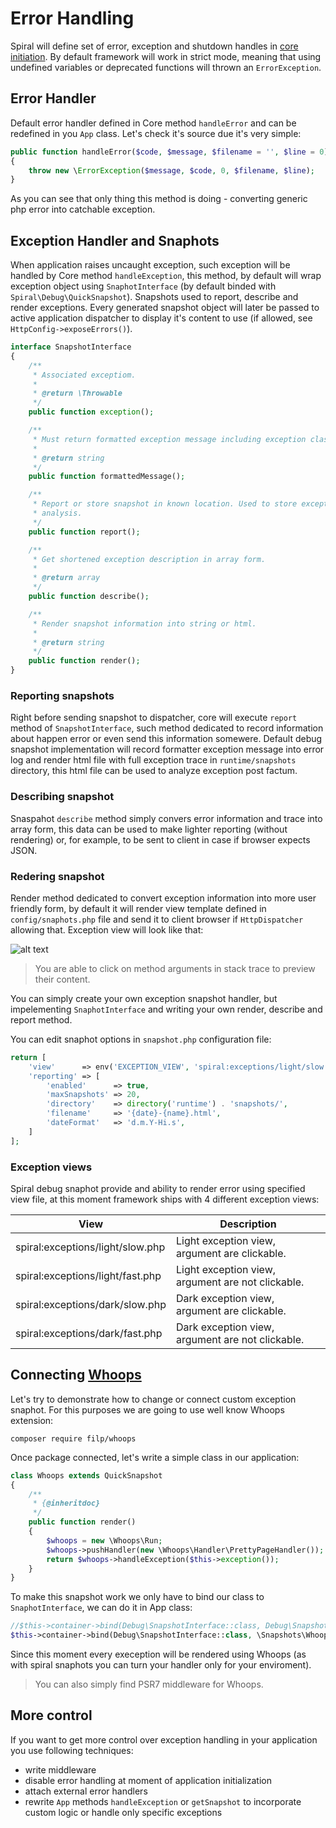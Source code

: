 # Error Handling
Spiral will define set of error, exception and shutdown handles in [core initiation](/application/startup.md). By default framework will work in strict mode, meaning that using undefined variables or deprecated functions will thrown an `ErrorException`.

## Error Handler
Default error handler defined in Core method `handleError` and can be redefined in you `App` class. Let's check it's source due it's very simple:

```php
public function handleError($code, $message, $filename = '', $line = 0)
{
    throw new \ErrorException($message, $code, 0, $filename, $line);
}
```

As you can see that only thing this method is doing - converting generic php error into catchable exception.

## Exception Handler and Snaphots
When application raises uncaught exception, such exception will be handled by Core method `handleException`, this method, by default will wrap exception object using `SnaphotInterface` (by default binded with `Spiral\Debug\QuickSnapshot`). Snapshots used to report, describe and render exceptions. Every generated snapshot object will later be passed to active application dispatcher to display it's content to use (if allowed, see `HttpConfig->exposeErrors()`).

```php
interface SnapshotInterface
{
    /**
     * Associated exceptiom.
     *
     * @return \Throwable
     */
    public function exception();

    /**
     * Must return formatted exception message including exception class, location and etc.
     *
     * @return string
     */
    public function formattedMessage();

    /**
     * Report or store snapshot in known location. Used to store exception information for future
     * analysis.
     */
    public function report();

    /**
     * Get shortened exception description in array form.
     *
     * @return array
     */
    public function describe();

    /**
     * Render snapshot information into string or html.
     *
     * @return string
     */
    public function render();
}
```

### Reporting snapshots
Right before sending snapshot to dispatcher, core will execute `report` method of `SnapshotInterface`, such method dedicated to record information about happen error or even send this information somewere. Default debug snapshot implementation will record formatter exception message into error log and render html file with full exception trace in `runtime/snapshots` directory, this html file can be used to analyze exception post factum.

### Describing snapshot
Snaspahot `describe` method simply convers error information and trace into array form, this data can be used to make lighter reporting (without rendering) or, for example, to be sent to client in case if browser expects JSON.

### Redering snapshot
Render method dedicated to convert exception information into more user friendly form, by default it will render view template defined in `config/snaphots.php` file and send it to client browser if `HttpDispatcher` allowing that. Exception view will look like that:

![alt text](https://raw.githubusercontent.com/spiral/guide/master/resources/exception.png)

> You are able to click on method arguments in stack trace to preview their content.

You can simply create your own exception snapshot handler, but impelementing `SnaphotInterface` and writing your own render, describe and report method.

You can edit snaphot options in `snapshot.php` configuration file:

```php
return [
    'view'      => env('EXCEPTION_VIEW', 'spiral:exceptions/light/slow.php'),
    'reporting' => [
        'enabled'      => true,
        'maxSnapshots' => 20,
        'directory'    => directory('runtime') . 'snapshots/',
        'filename'     => '{date}-{name}.html',
        'dateFormat'   => 'd.m.Y-Hi.s',
    ]
];
```

### Exception views
Spiral debug snaphot provide and ability to render error using specified view file, at this moment framework ships with 4 different exception views:

View                                | Description
---                                 | ---
spiral:exceptions/light/slow.php    | Light exception view, argument are clickable.
spiral:exceptions/light/fast.php    | Light exception view, argument are not clickable.
spiral:exceptions/dark/slow.php     | Dark exception view, argument are clickable.
spiral:exceptions/dark/fast.php     | Dark exception view, argument are not clickable.

## Connecting [Whoops](https://github.com/filp/whoops)
Let's try to demonstrate how to change or connect custom exception snaphot. For this purposes we are going to use well know Whoops extension:

```
composer require filp/whoops
```

Once package connected, let's write a simple class in our application:

```php
class Whoops extends QuickSnapshot
{
    /**
     * {@inheritdoc}
     */
    public function render()
    {
        $whoops = new \Whoops\Run;
        $whoops->pushHandler(new \Whoops\Handler\PrettyPageHandler());
        return $whoops->handleException($this->exception());
    }
}
```

To make this snapshot work we only have to bind our class to `SnaphotInterface`, we can do it in App class:

```php
//$this->container->bind(Debug\SnapshotInterface::class, Debug\Snapshot::class);
$this->container->bind(Debug\SnapshotInterface::class, \Snapshots\Whoops::class);
```

Since this moment every exeception will be rendered using Whoops (as with spiral snaphots you can turn your handler only for your enviroment).

> You can also simply find PSR7 middleware for Whoops.

## More control
If you want to get more control over exception handling in your application you use following techniques:
* write middleware
* disable error handling at moment of application initialization
* attach external error handlers
* rewrite `App` methods `handleException` or `getSnapshot` to incorporate custom logic or handle only specific exceptions
